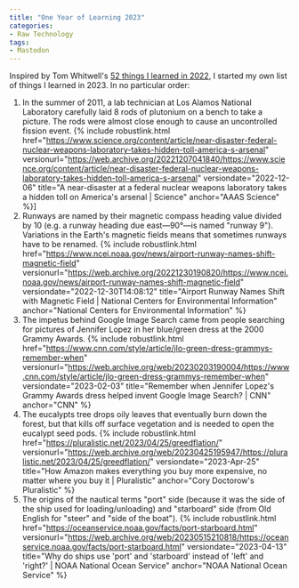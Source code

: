 ```yaml
---
title: "One Year of Learning 2023"
categories:
- Raw Technology
tags:
- Mastodon
---
```

Inspired by Tom Whitwell's [52 things I learned in 2022](https://medium.com/magnetic/52-things-i-learned-in-2022-db5fcd4aea6e), I started my own list of things I learned in 2023.  In no particular order:

1. In the summer of 2011, a lab technician at Los Alamos National Laboratory carefully laid 8 rods of plutonium on a bench to take a picture. The rods were almost close enough to cause an uncontrolled fission event.  {% include robustlink.html href="https://www.science.org/content/article/near-disaster-federal-nuclear-weapons-laboratory-takes-hidden-toll-america-s-arsenal" versionurl="https://web.archive.org/20221207041840/https://www.science.org/content/article/near-disaster-federal-nuclear-weapons-laboratory-takes-hidden-toll-america-s-arsenal" versiondate="2022-12-06" title="A near-disaster at a federal nuclear weapons laboratory takes a hidden toll on America's arsenal | Science" anchor="AAAS Science" %}]
1. Runways are named by their magnetic compass heading value divided by 10 (e.g. a runway heading due east—90°—is named "runway 9"). Variations in the Earth's magnetic fields means that sometimes runways have to be renamed.  {% include robustlink.html href="https://www.ncei.noaa.gov/news/airport-runway-names-shift-magnetic-field" versionurl="https://web.archive.org/20221230190820/https://www.ncei.noaa.gov/news/airport-runway-names-shift-magnetic-field" versiondate="2022-12-30T14:08:12" title="Airport Runway Names Shift with Magnetic Field | National Centers for Environmental Information" anchor="National Centers for Environmental Information" %}
1. The impetus behind Google Image Search came from people searching for pictures of Jennifer Lopez in her blue/green dress at the 2000 Grammy Awards. {% include robustlink.html href="https://www.cnn.com/style/article/jlo-green-dress-grammys-remember-when" versionurl="https://web.archive.org/web/20230203190004/https://www.cnn.com/style/article/jlo-green-dress-grammys-remember-when" versiondate="2023-02-03" title="Remember when Jennifer Lopez's Grammy Awards dress helped invent Google Image Search? | CNN" anchor="CNN" %} 
1. The eucalypts tree drops oily leaves that eventually burn down the forest, but that kills off surface vegetation and is needed to open the eucalypt seed pods. {% include robustlink.html href="https://pluralistic.net/2023/04/25/greedflation/" versionurl="https://web.archive.org/web/20230425195947/https://pluralistic.net/2023/04/25/greedflation/" versiondate="2023-Apr-25" title="How Amazon makes everything you buy more expensive, no matter where you buy it | Pluralistic" anchor="Cory Doctorow's Pluralistic" %}
1. The origins of the nautical terms "port" side (because it was the side of the ship used for loading/unloading) and "starboard" side (from Old English for "steer" and "side of the boat"). {% include robustlink.html href="https://oceanservice.noaa.gov/facts/port-starboard.html" versionurl="https://web.archive.org/web/20230515210818/https://oceanservice.noaa.gov/facts/port-starboard.html" versiondate="2023-04-13" title="Why do ships use 'port' and 'starboard' instead of 'left' and 'right?' | NOAA National Ocean Service" anchor="NOAA National Ocean Service" %}
